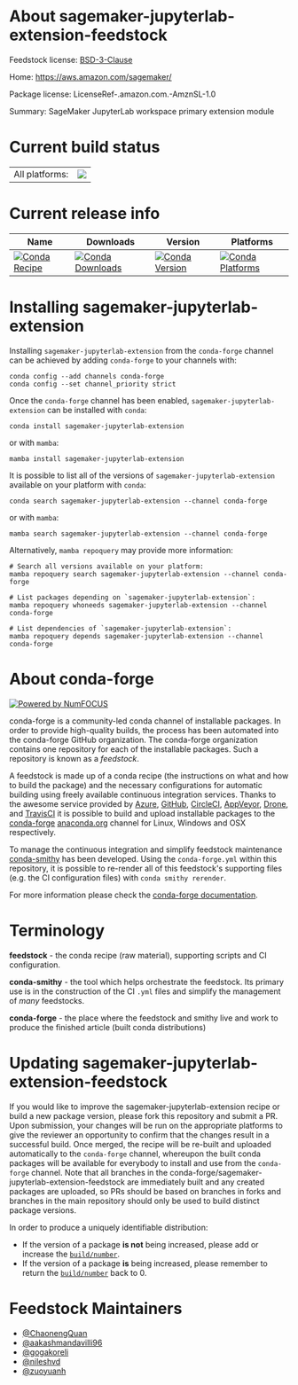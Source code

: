 About sagemaker-jupyterlab-extension-feedstock
==============================================

Feedstock license: [BSD-3-Clause](https://github.com/conda-forge/sagemaker-jupyterlab-extension-feedstock/blob/main/LICENSE.txt)

Home: https://aws.amazon.com/sagemaker/

Package license: LicenseRef-.amazon.com.-AmznSL-1.0

Summary: SageMaker JupyterLab workspace primary extension module

Current build status
====================


<table><tr><td>All platforms:</td>
    <td>
      <a href="https://dev.azure.com/conda-forge/feedstock-builds/_build/latest?definitionId=20569&branchName=main">
        <img src="https://dev.azure.com/conda-forge/feedstock-builds/_apis/build/status/sagemaker-jupyterlab-extension-feedstock?branchName=main">
      </a>
    </td>
  </tr>
</table>

Current release info
====================

| Name | Downloads | Version | Platforms |
| --- | --- | --- | --- |
| [![Conda Recipe](https://img.shields.io/badge/recipe-sagemaker--jupyterlab--extension-green.svg)](https://anaconda.org/conda-forge/sagemaker-jupyterlab-extension) | [![Conda Downloads](https://img.shields.io/conda/dn/conda-forge/sagemaker-jupyterlab-extension.svg)](https://anaconda.org/conda-forge/sagemaker-jupyterlab-extension) | [![Conda Version](https://img.shields.io/conda/vn/conda-forge/sagemaker-jupyterlab-extension.svg)](https://anaconda.org/conda-forge/sagemaker-jupyterlab-extension) | [![Conda Platforms](https://img.shields.io/conda/pn/conda-forge/sagemaker-jupyterlab-extension.svg)](https://anaconda.org/conda-forge/sagemaker-jupyterlab-extension) |

Installing sagemaker-jupyterlab-extension
=========================================

Installing `sagemaker-jupyterlab-extension` from the `conda-forge` channel can be achieved by adding `conda-forge` to your channels with:

```
conda config --add channels conda-forge
conda config --set channel_priority strict
```

Once the `conda-forge` channel has been enabled, `sagemaker-jupyterlab-extension` can be installed with `conda`:

```
conda install sagemaker-jupyterlab-extension
```

or with `mamba`:

```
mamba install sagemaker-jupyterlab-extension
```

It is possible to list all of the versions of `sagemaker-jupyterlab-extension` available on your platform with `conda`:

```
conda search sagemaker-jupyterlab-extension --channel conda-forge
```

or with `mamba`:

```
mamba search sagemaker-jupyterlab-extension --channel conda-forge
```

Alternatively, `mamba repoquery` may provide more information:

```
# Search all versions available on your platform:
mamba repoquery search sagemaker-jupyterlab-extension --channel conda-forge

# List packages depending on `sagemaker-jupyterlab-extension`:
mamba repoquery whoneeds sagemaker-jupyterlab-extension --channel conda-forge

# List dependencies of `sagemaker-jupyterlab-extension`:
mamba repoquery depends sagemaker-jupyterlab-extension --channel conda-forge
```


About conda-forge
=================

[![Powered by
NumFOCUS](https://img.shields.io/badge/powered%20by-NumFOCUS-orange.svg?style=flat&colorA=E1523D&colorB=007D8A)](https://numfocus.org)

conda-forge is a community-led conda channel of installable packages.
In order to provide high-quality builds, the process has been automated into the
conda-forge GitHub organization. The conda-forge organization contains one repository
for each of the installable packages. Such a repository is known as a *feedstock*.

A feedstock is made up of a conda recipe (the instructions on what and how to build
the package) and the necessary configurations for automatic building using freely
available continuous integration services. Thanks to the awesome service provided by
[Azure](https://azure.microsoft.com/en-us/services/devops/), [GitHub](https://github.com/),
[CircleCI](https://circleci.com/), [AppVeyor](https://www.appveyor.com/),
[Drone](https://cloud.drone.io/welcome), and [TravisCI](https://travis-ci.com/)
it is possible to build and upload installable packages to the
[conda-forge](https://anaconda.org/conda-forge) [anaconda.org](https://anaconda.org/)
channel for Linux, Windows and OSX respectively.

To manage the continuous integration and simplify feedstock maintenance
[conda-smithy](https://github.com/conda-forge/conda-smithy) has been developed.
Using the ``conda-forge.yml`` within this repository, it is possible to re-render all of
this feedstock's supporting files (e.g. the CI configuration files) with ``conda smithy rerender``.

For more information please check the [conda-forge documentation](https://conda-forge.org/docs/).

Terminology
===========

**feedstock** - the conda recipe (raw material), supporting scripts and CI configuration.

**conda-smithy** - the tool which helps orchestrate the feedstock.
                   Its primary use is in the construction of the CI ``.yml`` files
                   and simplify the management of *many* feedstocks.

**conda-forge** - the place where the feedstock and smithy live and work to
                  produce the finished article (built conda distributions)


Updating sagemaker-jupyterlab-extension-feedstock
=================================================

If you would like to improve the sagemaker-jupyterlab-extension recipe or build a new
package version, please fork this repository and submit a PR. Upon submission,
your changes will be run on the appropriate platforms to give the reviewer an
opportunity to confirm that the changes result in a successful build. Once
merged, the recipe will be re-built and uploaded automatically to the
`conda-forge` channel, whereupon the built conda packages will be available for
everybody to install and use from the `conda-forge` channel.
Note that all branches in the conda-forge/sagemaker-jupyterlab-extension-feedstock are
immediately built and any created packages are uploaded, so PRs should be based
on branches in forks and branches in the main repository should only be used to
build distinct package versions.

In order to produce a uniquely identifiable distribution:
 * If the version of a package **is not** being increased, please add or increase
   the [``build/number``](https://docs.conda.io/projects/conda-build/en/latest/resources/define-metadata.html#build-number-and-string).
 * If the version of a package **is** being increased, please remember to return
   the [``build/number``](https://docs.conda.io/projects/conda-build/en/latest/resources/define-metadata.html#build-number-and-string)
   back to 0.

Feedstock Maintainers
=====================

* [@ChaonengQuan](https://github.com/ChaonengQuan/)
* [@aakashmandavilli96](https://github.com/aakashmandavilli96/)
* [@gogakoreli](https://github.com/gogakoreli/)
* [@nileshvd](https://github.com/nileshvd/)
* [@zuoyuanh](https://github.com/zuoyuanh/)

